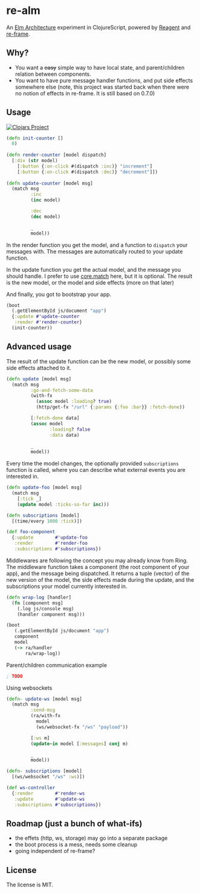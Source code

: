 # re-alm

An [Elm Architecture](https://guide.elm-lang.org/architecture/) experiment in ClojureScript, powered by [Reagent](http://reagent-project.github.io/) and [re-frame](https://github.com/Day8/re-frame).
 
## Why?

- You want a ~~easy~~ simple way to have local state, and parent/children relation between components.
- You want to have pure message handler functions, and put side effects somewhere else (note, this project was started back when there were no notion of effects in re-frame. It is still based on 0.7.0)

## Usage

[![Clojars Project](https://img.shields.io/clojars/v/re-alm.svg)](https://clojars.org/re-alm)

```clojure
(defn init-counter []
  0)
  
(defn render-counter [model dispatch]
  [:div (str model)
    [:button {:on-click #(dispatch :inc)} "increment"]
    [:button {:on-click #(dispatch :dec)} "decrement"]])
    
(defn update-counter [model msg]
  (match msg
         :inc
         (inc model)

         :dec
         (dec model)

         _
         model))
```

In the render function you get the model, and a function to `dispatch` your messages with. The messages are automatically routed to your update function. 

In the update function you get the actual model, and the message you should handle. I prefer to use [core.match](https://github.com/clojure/core.match) here, but it is optional. The result is the new model, or the model and side effects (more on that later)

And finally, you got to bootstrap your app.

 ```clojure
 (boot
   (.getElementById js/document "app")
   {:update #'update-counter
    :render #'render-counter}
   (init-counter))
```

## Advanced usage

The result of the update function can be the new model, or possibly some side effects attached to it.

```clojure
(defn update [model msg]
  (match msg
         :go-and-fetch-some-data
         (with-fx
           (assoc model :loading? true)
           (http/get-fx "/url" {:params {:foo :bar}} :fetch-done))

         [:fetch-done data]
         (assoc model
                :loading? false
                :data data)
                
         _
         model))
```

Every time the model changes, the optionally provided `subscriptions` function is called, where you can describe what external events you are interested in.

```clojure
(defn update-foo [model msg]
  (match msg
    [:tick _]
    (update model :ticks-so-far inc)))

(defn subscriptions [model]
  [(time/every 1000 :tick)])

(def foo-component
  {:update        #'update-foo
   :render        #'render-foo
   :subscriptions #'subscriptions})
```

Middlewares are following the concept you may already know from Ring. The middleware function takes a component (the root component of your app), and the message being dispatched. It returns a tuple (vector) of the new version of the model, the side effects made during the update, and the subscriptions your model currently interested in.

```clojure
(defn wrap-log [handler]
  (fn [component msg]
    (.log js/console msg)
    (handler component msg)))

(boot
   (.getElementById js/document "app")
   component
   model
   (-> ra/handler
       ra/wrap-log))
```

Parent/children communication example

```clojure
; TODO
```

Using websockets

```clojure
(defn- update-ws [model msg]
  (match msg
         :send-msg
         (ra/with-fx
           model
           (ws/websocket-fx "/ws" "payload"))

         [:ws m]
         (update-in model [:messages] conj m)

         _
         model))

(defn- subscriptions [model]
  [(ws/websocket "/ws" :ws)])

(def ws-controller
  {:render        #'render-ws
   :update        #'update-ws
   :subscriptions #'subscriptions})
```

## Roadmap (just a bunch of what-ifs)

- the effets (http, ws, storage) may go into a separate package
- the boot process is a mess, needs some cleanup
- going independent of re-frame?

## License

The license is MIT.

